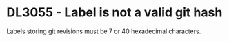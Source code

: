 # DL3055 - Label is not a valid git hash

Labels storing git revisions must be 7 or 40 hexadecimal characters.
